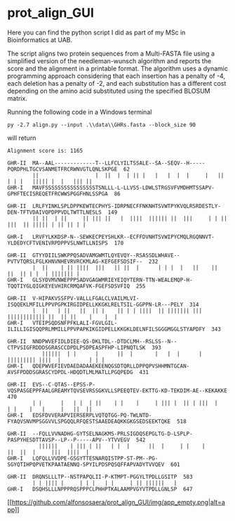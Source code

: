 # prot_align_GUI

Here you can find the python script I did as part of my MSc in Bioinformatics
at UAB.

The script aligns two protein sequences from a Multi-FASTA file using a
simplified version of the needleman-wunsch algorithm and reports the score and
the alignment in a printable format.
The algorithm uses a dynamic programming approach considering that each
insertion has a penalty of -4, each deletion has a penalty of -2, and each
substitution has a different cost depending on the amino acid substituted using
the specified BLOSUM matrix.

Running the following code in a Windows terminal
```
py -2.7 align.py --input .\\data\\GHRs.fasta --block_size 90
```
will return
```
Alignment score is: 1165

GHR-II  MA--AAL-------------T--LLFCLYILTSSALE--SA--SEQV--H-----PQRDPHLTGCVSANMETFRCRWNVGTLQNLSKPGE  62
        ||                  |  ||  |  | || |   |   |  |  |     |   || | | |   ||||| |  |   ||| ||
GHR-I   MAVFSSSSSSSSSSSSSSSSTSNLLL-L-LLVSS-LDWLSTRGSVFVMDHMTSSAPV-GPHFTECISREQETFRCWWSPGGFHNLSSPGA  86

GHR-II  LRLFYINKLSPLDPPKEWTECPHYS-IDRPNECFFNKNHTSVWTPYKVQLRSRDESTLY-DEN-TFTVDAIVQPDPPVDLTWTTLNESLS  149
        || ||  | ||     || ||| ||   |  ||||  |||||| ||  |||     | | ||   |||  || ||||| | || || | |

GHR-I   LRVFYLKKDSP-N--SEWKECPEYSHLKR--ECFFDVNHTSVWIPYCMQLRGQNNVT-YLDEDYCFTVENIVRPDPPVSLNWTLLNISPS  170

GHR-II  GTYYDIILSWKPPQSADVAMGWMTLQYEVQY--RSASSDLWHAVE--PVTVTQRSLFGLKHNVNHEVRVRCKMLAG-KEFGEFSDSIF--  232
        |  ||    | || ||||  |||   || ||  |      | | |  |   ||    ||      ||  || | |  | ||||||| |
GHR-I   GLSYDVMVNWEPPPSADVGAGWMRIEYEIQYTERN-TTN-WEALEMQP-H-TQQTIYGLQIGKEYEVHIRCRMQAFVK-FGEFSDSVFIQ  255

GHR-II  V-HIPAKVSSFPV-VALLLFGALCLVAILMLVI-ISQQEKLMFILLPPVPGPKIRGIDPELLKKGKLRELTSIL-GGPPN-LR---PELY  314
        |  ||   | ||   ||  || |    || | | ||||  || ||||||| ||| |||||||||||| ||  || ||    |    |  |
GHR-I   VTEIPSQDSNFPFKLALI-FGVLGIL-ILILLIGISQQPRLMMILLPPVPAPKIKGIDPELLKKGKLDELNFILSGGGMGGLSTYAPDFY  343

GHR-II  NNDPWVEFIDLDIEE-QS-DKLTDL--DTDCLMH--RSLSS--N--CTPVSIGFRDDDSGRASCCDPDLPSDPEASPFHP-LIPNQTLSK  393
           ||||||  | |      |      ||  |       |   |  |      | ||||||||| ||||  |         | | |
GHR-I   QDEPWVEFIEVDAEDADAAEKEENQGSDTQRLLDPPQPVSHHMNTGCAN-AVSFPDDDSGRASCYDPDL-HDQDTLMLMATLLPGQPEDG  431

GHR-II  EVS--C-QTAS--EPSS-P-VQSPASGEPPFAALGREAMYTQVSEVRSSGKVLLSPEEQTEV-EKTTG-KD-TEKDIM-AE--KEKAKKE  470
        | |      |   | |  | ||    | |    |     | ||| |  || | |||  |    | |    |   |     |   ||  ||
GHR-I   EDSFDVVERAPVIERSERPLVQTQTGG-PQ-TWLNTD-FYAQVSNVMPSGGVVLSPGQQLRFQESTSAAEDEAQKKGKGSEDSEEKTQKE  518

GHR-II  --FQLLVVNADHG-GYTSELNAGKMS-PRLSIGDQSEPGLTG-D-LSPLP-PASPYHESDTTAVSP--LP--P-----APV--YTVVEGV  542
          ||||||    | ||| | ||   | |  |      ||  |     | |    |         ||  ||  |     |||  ||||  |
GHR-I   LQFQLLVVDPE-GSGYTTESNARQISTPP-ST-PM--PG-SGYQTIHPQPVETKPAATAENNQ-SPYILPDSPQSQFFAPVADYTVVQEV  601

GHR-II  DRQNSLLLTP--NSTPAPQLII-P-KTMPT-PGGYLTPDLLGSITP  583
        | | |||| |     | | |   | |     | || ||||||   |
GHR-I   DSQHSLLLNPPPRQSPPPCLPHHPTKALAAMPVGYVTPDLLGNLSP  647
```

[[https://github.com/alfonsosaera/prot_align_GUI/img/app_empty.png|alt=app]]
